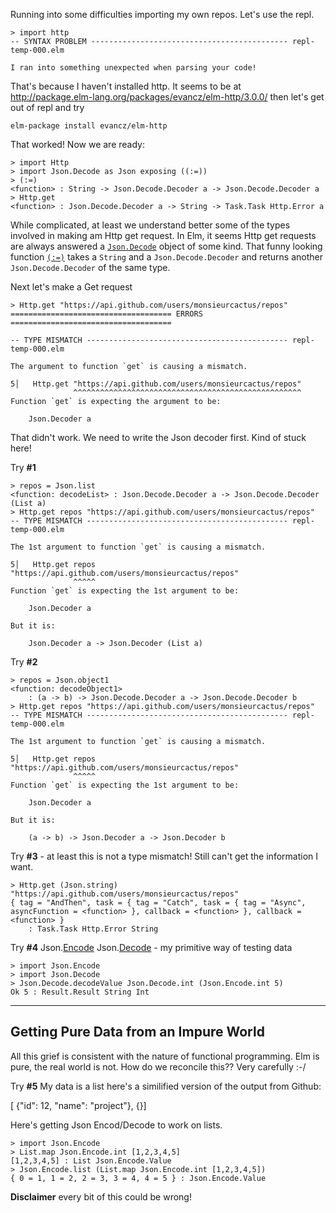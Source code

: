 Running into some difficulties importing my own repos.  Let's use the repl.

    > import http
    -- SYNTAX PROBLEM -------------------------------------------- repl-temp-000.elm

    I ran into something unexpected when parsing your code!

That's because I haven't installed http.  It seems to be at http://package.elm-lang.org/packages/evancz/elm-http/3.0.0/ then let's get
out of repl and try

    elm-package install evancz/elm-http
    
That worked!  Now we are ready:

    > import Http
    > import Json.Decode as Json exposing ((:=))
    > (:=)
    <function> : String -> Json.Decode.Decoder a -> Json.Decode.Decoder a
    > Http.get
    <function> : Json.Decode.Decoder a -> String -> Task.Task Http.Error a
    
While complicated, at least we understand better some of the types involved in making am Http get request.  In Elm, 
it seems Http get requests are always answered a [`Json.Decode`](http://package.elm-lang.org/packages/elm-lang/core/1.0.0/Json-Decode)
object of some kind.  That funny looking function [`(:=)`](http://package.elm-lang.org/packages/elm-lang/core/1.0.0/Json-Decode#:=) 
takes a `String` and a `Json.Decode.Decoder` and returns another `Json.Decode.Decoder` of the same type.

Next let's make a Get request

    > Http.get "https://api.github.com/users/monsieurcactus/repos"
    ==================================== ERRORS ====================================
    
    -- TYPE MISMATCH --------------------------------------------- repl-temp-000.elm
    
    The argument to function `get` is causing a mismatch.
    
    5│   Http.get "https://api.github.com/users/monsieurcactus/repos"
                  ^^^^^^^^^^^^^^^^^^^^^^^^^^^^^^^^^^^^^^^^^^^^^^^^^^^
    Function `get` is expecting the argument to be:
    
        Json.Decoder a
        
That didn't work.  We need to write the Json decoder first.  Kind of stuck here!

Try **#1**
    
    > repos = Json.list
    <function: decodeList> : Json.Decode.Decoder a -> Json.Decode.Decoder (List a)
    > Http.get repos "https://api.github.com/users/monsieurcactus/repos"
    -- TYPE MISMATCH --------------------------------------------- repl-temp-000.elm
    
    The 1st argument to function `get` is causing a mismatch.
    
    5│   Http.get repos "https://api.github.com/users/monsieurcactus/repos"
                  ^^^^^
    Function `get` is expecting the 1st argument to be:
    
        Json.Decoder a
    
    But it is:
    
        Json.Decoder a -> Json.Decoder (List a)

Try **#2**    
    
    > repos = Json.object1
    <function: decodeObject1>
        : (a -> b) -> Json.Decode.Decoder a -> Json.Decode.Decoder b
    > Http.get repos "https://api.github.com/users/monsieurcactus/repos"
    -- TYPE MISMATCH --------------------------------------------- repl-temp-000.elm
    
    The 1st argument to function `get` is causing a mismatch.
    
    5│   Http.get repos "https://api.github.com/users/monsieurcactus/repos"
                  ^^^^^
    Function `get` is expecting the 1st argument to be:
    
        Json.Decoder a
    
    But it is:
    
        (a -> b) -> Json.Decoder a -> Json.Decoder b

Try **#3** - at least this is not a type mismatch!  Still can't get the information I want.
    
    > Http.get (Json.string) "https://api.github.com/users/monsieurcactus/repos"
    { tag = "AndThen", task = { tag = "Catch", task = { tag = "Async", asyncFunction = <function> }, callback = <function> }, callback = <function> }
        : Task.Task Http.Error String
        
Try **#4** Json.[Encode](http://package.elm-lang.org/packages/elm-lang/core/1.0.0/Json-Encode) Json.[Decode](http://package.elm-lang.org/packages/elm-lang/core/1.0.0/Json-Decode) - my primitive way of testing data

    > import Json.Encode
    > import Json.Decode
    > Json.Decode.decodeValue Json.Decode.int (Json.Encode.int 5)
    Ok 5 : Result.Result String Int
    
---

## Getting Pure Data from an Impure World

All this grief is consistent with the nature of functional programming.  Elm is pure, the real world is not.  How do we reconcile this?? Very carefully :-/
    
Try **#5** My data is a list here's a similified version of the output from Github:

[ {"id": 12, "name": "project"}, {}]

Here's getting Json Encod/Decode to work on lists.

    > import Json.Encode
    > List.map Json.Encode.int [1,2,3,4,5]
    [1,2,3,4,5] : List Json.Encode.Value
    > Json.Encode.list (List.map Json.Encode.int [1,2,3,4,5])
    { 0 = 1, 1 = 2, 2 = 3, 3 = 4, 4 = 5 } : Json.Encode.Value


**Disclaimer** every bit of this could be wrong!
